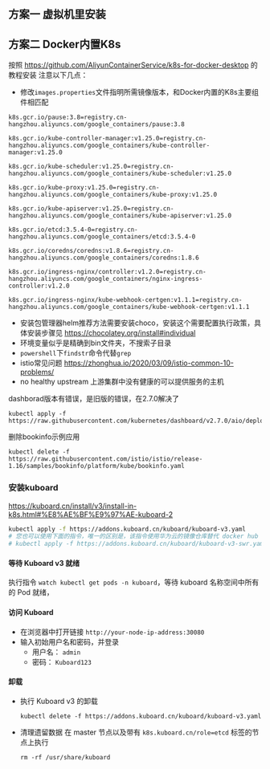 ## 方案一 虚拟机里安装
## 方案二 Docker内置K8s
按照 https://github.com/AliyunContainerService/k8s-for-docker-desktop 的教程安装
注意以下几点：
- 修改`images.properties`文件指明所需镜像版本，和Docker内置的K8s主要组件相匹配
```
k8s.gcr.io/pause:3.8=registry.cn-hangzhou.aliyuncs.com/google_containers/pause:3.8

k8s.gcr.io/kube-controller-manager:v1.25.0=registry.cn-hangzhou.aliyuncs.com/google_containers/kube-controller-manager:v1.25.0

k8s.gcr.io/kube-scheduler:v1.25.0=registry.cn-hangzhou.aliyuncs.com/google_containers/kube-scheduler:v1.25.0

k8s.gcr.io/kube-proxy:v1.25.0=registry.cn-hangzhou.aliyuncs.com/google_containers/kube-proxy:v1.25.0

k8s.gcr.io/kube-apiserver:v1.25.0=registry.cn-hangzhou.aliyuncs.com/google_containers/kube-apiserver:v1.25.0

k8s.gcr.io/etcd:3.5.4-0=registry.cn-hangzhou.aliyuncs.com/google_containers/etcd:3.5.4-0

k8s.gcr.io/coredns/coredns:v1.8.6=registry.cn-hangzhou.aliyuncs.com/google_containers/coredns:1.8.6

k8s.gcr.io/ingress-nginx/controller:v1.2.0=registry.cn-hangzhou.aliyuncs.com/google_containers/nginx-ingress-controller:v1.2.0

k8s.gcr.io/ingress-nginx/kube-webhook-certgen:v1.1.1=registry.cn-hangzhou.aliyuncs.com/google_containers/kube-webhook-certgen:v1.1.1
```
- 安装包管理器helm推荐方法需要安装choco，安装这个需要配置执行政策，具体安装步骤见 https://chocolatey.org/install#individual
- 环境变量似乎是精确到bin文件夹，不搜索子目录
- `powershell`下`findstr`命令代替`grep`
- istio常见问题 https://zhonghua.io/2020/03/09/istio-common-10-problems/
- no healthy upstream 上游集群中没有健康的可以提供服务的主机

dashborad版本有错误，是旧版的错误，在2.7.0解决了
```shell 
kubectl apply -f https://raw.githubusercontent.com/kubernetes/dashboard/v2.7.0/aio/deploy/recommended.yam
```
删除bookinfo示例应用
```shell
kubectl delete -f https://raw.githubusercontent.com/istio/istio/release-1.16/samples/bookinfo/platform/kube/bookinfo.yaml
```
### 安装kuboard
https://kuboard.cn/install/v3/install-in-k8s.html#%E8%AE%BF%E9%97%AE-kuboard-2
```sh
kubectl apply -f https://addons.kuboard.cn/kuboard/kuboard-v3.yaml
# 您也可以使用下面的指令，唯一的区别是，该指令使用华为云的镜像仓库替代 docker hub 分发 Kuboard 所需要的镜像
# kubectl apply -f https://addons.kuboard.cn/kuboard/kuboard-v3-swr.yaml
```
#### 等待 Kuboard v3 就绪
执行指令 `watch kubectl get pods -n kuboard`，等待 kuboard 名称空间中所有的 Pod 就绪，
#### 访问 Kuboard
-   在浏览器中打开链接 `http://your-node-ip-address:30080`
-   输入初始用户名和密码，并登录
    -   用户名： `admin`
    -   密码： `Kuboard123`
#### 卸载
-   执行 Kuboard v3 的卸载
    ```
    kubectl delete -f https://addons.kuboard.cn/kuboard/kuboard-v3.yaml
    ```
-   清理遗留数据
    在 master 节点以及带有 `k8s.kuboard.cn/role=etcd` 标签的节点上执行
    ```
    rm -rf /usr/share/kuboard
    ```
